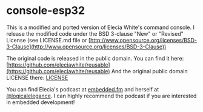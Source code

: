 # console-esp32

This is a modified and ported version of Elecia White's command console. I release the modified code under the BSD 3-clause "New" or "Revised" License (see LICENSE.md file or
[http://www.opensource.org/licenses/BSD-3-Clause](http://www.opensource.org/licenses/BSD-3-Clause))


The original code is released in the public domain. You can find it here: [https://github.com/eleciawhite/reusable](https://github.com/eleciawhite/reusable)
And the original public domain LICENSE there: [LICENSE](https://github.com/eleciawhite/reusable/blob/master/LICENSE)

You can find Elecia's podcast at [embedded.fm](http://embedded.fm) and herself at [@logicalelegance](https://twitter.com/logicalelegance). I can highly recommend the podcast if you are interested in embedded development!
